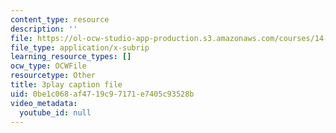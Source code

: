 ```yaml
---
content_type: resource
description: ''
file: https://ol-ocw-studio-app-production.s3.amazonaws.com/courses/14-01sc-principles-of-microeconomics-fall-2011/0be1c068af4719c97171e7405c93528b_zeU8i3pxX9g.srt
file_type: application/x-subrip
learning_resource_types: []
ocw_type: OCWFile
resourcetype: Other
title: 3play caption file
uid: 0be1c068-af47-19c9-7171-e7405c93528b
video_metadata:
  youtube_id: null
---
```

